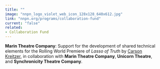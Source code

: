 ```yaml
---
title: ""
image: "nnpn_logo_violet_web_icon_128x128_640x612.jpg"
link: "nnpn.org/programs/collaboration-fund"
current: "false"
related:
- Collaboration Fund
---
```


**Marin Theatre Company**: Support for the development of shared technical elements for the Rolling World Premiere of *Lasso of Truth* by [Carson Kreitzer](https://newplayexchange.org/users/12896/carson-kreitzer), in collaboration with **Marin Theatre Company**, **Unicorn Theatre**, and **Synchronicity Theatre Company**.

